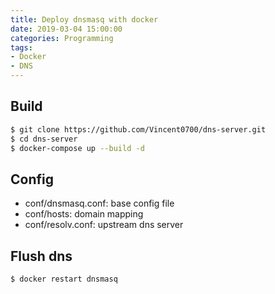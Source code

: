 ```yaml
---
title: Deploy dnsmasq with docker
date: 2019-03-04 15:00:00
categories: Programming
tags: 
- Docker
- DNS
---
```


## Build

```bash
$ git clone https://github.com/Vincent0700/dns-server.git
$ cd dns-server
$ docker-compose up --build -d
```

## Config

- conf/dnsmasq.conf: base config file
- conf/hosts: domain mapping
- conf/resolv.conf: upstream dns server

## Flush dns

```bash
$ docker restart dnsmasq
```